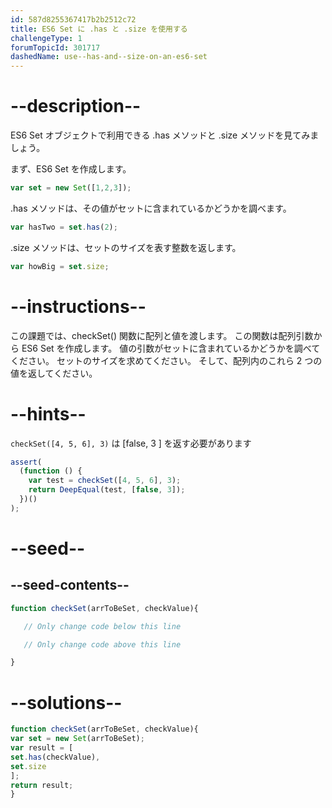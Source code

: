 ```yaml
---
id: 587d8255367417b2b2512c72
title: ES6 Set に .has と .size を使用する
challengeType: 1
forumTopicId: 301717
dashedName: use--has-and--size-on-an-es6-set
---
```


# --description--

ES6 Set オブジェクトで利用できる .has メソッドと .size メソッドを見てみましょう。

まず、ES6 Set を作成します。

```js
var set = new Set([1,2,3]);
```

.has メソッドは、その値がセットに含まれているかどうかを調べます。

```js
var hasTwo = set.has(2);
```

.size メソッドは、セットのサイズを表す整数を返します。

```js
var howBig = set.size;
```

# --instructions--

この課題では、checkSet() 関数に配列と値を渡します。 この関数は配列引数から ES6 Set を作成します。 値の引数がセットに含まれているかどうかを調べてください。 セットのサイズを求めてください。 そして、配列内のこれら 2 つの値を返してください。

# --hints--

`checkSet([4, 5, 6], 3)` は [false, 3 ] を返す必要があります

```js
assert(
  (function () {
    var test = checkSet([4, 5, 6], 3);
    return DeepEqual(test, [false, 3]);
  })()
);
```

# --seed--

## --seed-contents--

```js
function checkSet(arrToBeSet, checkValue){

   // Only change code below this line

   // Only change code above this line

}
```

# --solutions--

```js
function checkSet(arrToBeSet, checkValue){
var set = new Set(arrToBeSet);
var result = [
set.has(checkValue),
set.size
];
return result;
}
```
